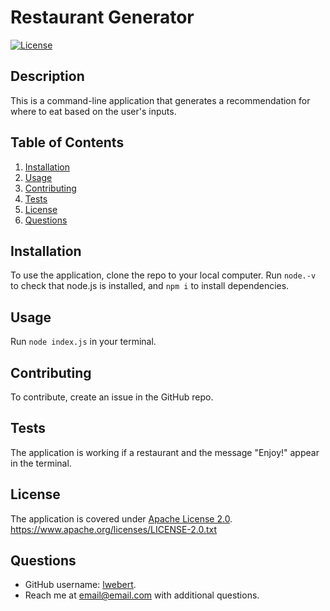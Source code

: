 # Restaurant Generator

[![License](https://img.shields.io/badge/License-Apache_2.0-blue.svg)](https://opensource.org/licenses/Apache-2.0)

## Description
This is a command-line application that generates a recommendation for where to eat based on the user's inputs.

## Table of Contents
1. [Installation](#installation)
2. [Usage](#usage)
3. [Contributing](#contributing)
4. [Tests](#tests)
5. [License](#license)
6. [Questions](#questions)


## Installation
To use the application, clone the repo to your local computer. Run `node.-v` to check that node.js is installed, and `npm i` to install dependencies.

## Usage
Run `node index.js` in your terminal.

## Contributing
To contribute, create an issue in the GitHub repo.

## Tests
The application is working if a restaurant and the message "Enjoy!" appear in the terminal.

## License
The application is covered under [Apache License 2.0](https://www.apache.org/licenses/LICENSE-2.0.txt).   
https://www.apache.org/licenses/LICENSE-2.0.txt


## Questions
- GitHub username: [lwebert](https://github.com/lwebert).
- Reach me at [email@email.com](email@email.com) with additional questions.


